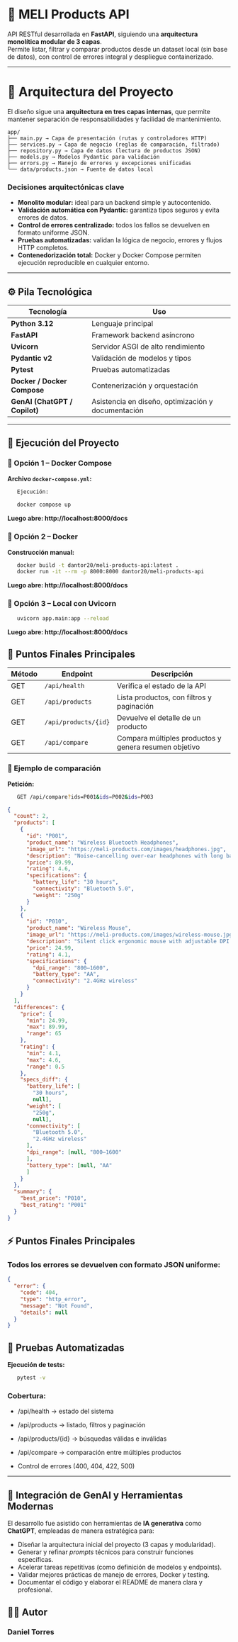 # 🛒 MELI Products API  
API RESTful desarrollada en **FastAPI**, siguiendo una **arquitectura monolítica modular de 3 capas**.  
Permite listar, filtrar y comparar productos desde un dataset local (sin base de datos), con control de errores integral y despliegue containerizado.

---

# 🧱 Arquitectura del Proyecto

El diseño sigue una **arquitectura en tres capas internas**, que permite mantener separación de responsabilidades y facilidad de mantenimiento.

```text
app/
├── main.py → Capa de presentación (rutas y controladores HTTP)
├── services.py → Capa de negocio (reglas de comparación, filtrado)
├── repository.py → Capa de datos (lectura de productos JSON)
├── models.py → Modelos Pydantic para validación
├── errors.py → Manejo de errores y excepciones unificadas
└── data/products.json → Fuente de datos local
```
### Decisiones arquitectónicas clave
- **Monolito modular:** ideal para un backend simple y autocontenido.  
- **Validación automática con Pydantic:** garantiza tipos seguros y evita errores de datos.  
- **Control de errores centralizado:** todos los fallos se devuelven en formato uniforme JSON.  
- **Pruebas automatizadas:** validan la lógica de negocio, errores y flujos HTTP completos.  
- **Contenedorización total:** Docker y Docker Compose permiten ejecución reproducible en cualquier entorno.

---

## ⚙️ Pila Tecnológica

| Tecnología                 | Uso |
|----------------------------|-----|
| **Python 3.12**            | Lenguaje principal |
| **FastAPI**                | Framework backend asíncrono |
| **Uvicorn**                | Servidor ASGI de alto rendimiento |
| **Pydantic v2**            | Validación de modelos y tipos |
| **Pytest**       | Pruebas automatizadas |
| **Docker / Docker Compose** | Contenerización y orquestación |
| **GenAI (ChatGPT / Copilot)** | Asistencia en diseño, optimización y documentación |

---

## 🚀 Ejecución del Proyecto

### 🔹 Opción 1 – Docker Compose

**Archivo `docker-compose.yml`:**

```bash
   Ejecución:
   
   docker compose up
```
**Luego abre: http://localhost:8000/docs**

### 🔹 Opción 2 – Docker

**Construcción manual:**

```bash
   docker build -t dantor20/meli-products-api:latest .
   docker run -it --rm -p 8000:8000 dantor20/meli-products-api
```
**Luego abre: http://localhost:8000/docs**


### 🔹 Opción 3 – Local con Uvicorn
```bash
   uvicorn app.main:app --reload
```
**Luego abre: http://localhost:8000/docs**

## 🧩 Puntos Finales Principales

| Método | Endpoint              | Descripción                                             |
|--------|-----------------------|---------------------------------------------------------|
| GET    | `/api/health`         | Verifica el estado de la API                            |
| GET    | `/api/products`       | Lista productos, con filtros y paginación               |
| GET    | `/api/products/{id}`  | Devuelve el detalle de un producto                      |
| GET    | `/api/compare`        | Compara múltiples productos y genera resumen objetivo   |

### 🧪 Ejemplo de comparación

**Petición:**

```bash
   GET /api/compare?ids=P001&ids=P002&ids=P003
```

```json
{
  "count": 2,
  "products": [
    {
      "id": "P001",
      "product_name": "Wireless Bluetooth Headphones",
      "image_url": "https://meli-products.com/images/headphones.jpg",
      "description": "Noise-cancelling over-ear headphones with long battery life.",
      "price": 89.99,
      "rating": 4.6,
      "specifications": {
        "battery_life": "30 hours",
        "connectivity": "Bluetooth 5.0",
        "weight": "250g"
      }
    },
    {
      "id": "P010",
      "product_name": "Wireless Mouse",
      "image_url": "https://meli-products.com/images/wireless-mouse.jpg",
      "description": "Silent click ergonomic mouse with adjustable DPI.",
      "price": 24.99,
      "rating": 4.1,
      "specifications": {
        "dpi_range": "800–1600",
        "battery_type": "AA",
        "connectivity": "2.4GHz wireless"
      }
    }
  ],
  "differences": {
    "price": {
      "min": 24.99,
      "max": 89.99,
      "range": 65
    },
    "rating": {
      "min": 4.1,
      "max": 4.6,
      "range": 0.5
    },
    "specs_diff": {
      "battery_life": [
        "30 hours",
        null],
      "weight": [
        "250g",
        null],
      "connectivity": [
        "Bluetooth 5.0",
        "2.4GHz wireless"
      ],
      "dpi_range": [null, "800–1600"
      ],
      "battery_type": [null, "AA"
      ]
    }
  },
  "summary": {
    "best_price": "P010",
    "best_rating": "P001"
  }
}
```
## ⚡ Puntos Finales Principales

### Todos los errores se devuelven con formato JSON uniforme:


```json
{
  "error": {
    "code": 404,
    "type": "http_error",
    "message": "Not Found",
    "details": null
  }
}
```
## 🧪 Pruebas Automatizadas

**Ejecución de tests:**

```bash
   pytest -v
```
### Cobertura:

- /api/health → estado del sistema

- /api/products → listado, filtros y paginación

- /api/products/{id} → búsquedas válidas e inválidas

- /api/compare → comparación entre múltiples productos

- Control de errores (400, 404, 422, 500)

---

## 🤖 Integración de GenAI y Herramientas Modernas

El desarrollo fue asistido con herramientas de **IA generativa** como **ChatGPT**, empleadas de manera estratégica para:

- Diseñar la arquitectura inicial del proyecto (3 capas y modularidad).  
- Generar y refinar *prompts* técnicos para construir funciones específicas.  
- Acelerar tareas repetitivas (como definición de modelos y endpoints).  
- Validar mejores prácticas de manejo de errores, Docker y testing.  
- Documentar el código y elaborar el README de manera clara y profesional.

## 👨‍💻 Autor

### Daniel Torres

